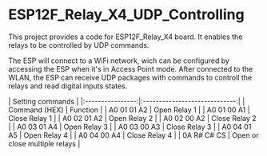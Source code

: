 # ESP12F_Relay_X4_UDP_Controlling
This project provides a code for ESP12F_Relay_X4 board. It enables the relays to be controlled by UDP commands.

The ESP will connect to a WiFi network, wich can be configured by accessing the ESP when it's in Access Point mode. After connected to the WLAN, the ESP can receive UDP packages with commands to controll the relays and read digital inputs states.

|               Setting commands                   |
|:----------------:|:-----------------------------:|
|   Command (HEX)  |            Function           |
|    A0 01 01 A2   | Open Relay 1                  |
|    A0 01 00 A1   | Close Relay 1                 |
|    A0 02 01 A2   | Open Relay 2                  |
|    A0 02 00 A2   | Close Relay 2                 |
|    A0 03 01 A4   | Open Relay 3                  |
|    A0 03 00 A3   | Close Relay 3                 |
|    A0 04 01 A5   | Open Relay 4                  |
|    A0 04 00 A4   | Close Relay 4                 |
|    0A R# C# CS   | Open or close multiple relays |
